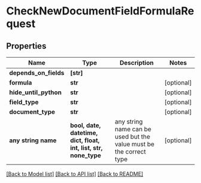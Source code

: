 # CheckNewDocumentFieldFormulaRequest


## Properties
Name | Type | Description | Notes
------------ | ------------- | ------------- | -------------
**depends_on_fields** | **[str]** |  | 
**formula** | **str** |  | [optional] 
**hide_until_python** | **str** |  | [optional] 
**field_type** | **str** |  | [optional] 
**document_type** | **str** |  | [optional] 
**any string name** | **bool, date, datetime, dict, float, int, list, str, none_type** | any string name can be used but the value must be the correct type | [optional]

[[Back to Model list]](../README.md#documentation-for-models) [[Back to API list]](../README.md#documentation-for-api-endpoints) [[Back to README]](../README.md)


